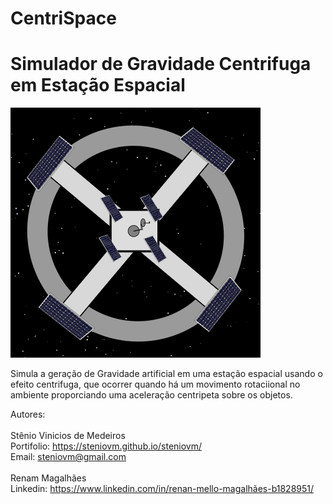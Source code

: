 # CentriSpace
<h1>Simulador de Gravidade Centrifuga em Estação Espacial</h1>

<img src="imgdemo.png" alt="imagem da simulação"/>

<p>Simula a geração de Gravidade artificial em uma estação espacial usando o efeito centrifuga, que ocorrer quando há um movimento rotaciional no ambiente proporciando uma aceleração centripeta sobre os objetos.</p>

<span>Autores:</span><br/><br/>
<span>Stênio Vinicios de Medeiros</span><br/>
<span>Portifolio: <a href="https://steniovm.github.io/steniovm/"  alt="Meu portifolio de projetos">https://steniovm.github.io/steniovm/</a></span><br/>
<span>Email: <a href="mailto:steniovm@gmail.com"  alt="Meu email">steniovm@gmail.com</a></span><br/><br/>
<span>Renam Magalhães</span><br/>
<span>Linkedin: <a href="https://www.linkedin.com/in/renan-mello-magalh%C3%A3es-b1828951/"  alt="Meu Linkedin">https://www.linkedin.com/in/renan-mello-magalhães-b1828951/</a></span><br/><br/>

